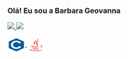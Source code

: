 ### Olá! Eu sou a Barbara Geovanna

 <div>
  <a href="https://github.com/geossat">
  <img height="180em" src="https://github-readme-stats.vercel.app/api?username=geossat&show_icons=false&theme=dark&include_all_commits=true&count_private=true"/>
  <img height="180em" src="https://github-readme-stats.vercel.app/api/top-langs/?username=geossat&layout=compact&langs_count=7&theme=dark"/>
</div>
  
<div style="display: inline_block"><br>
  <img align="center" alt="Geo-C" height="30" width="40" src="https://raw.githubusercontent.com/devicons/devicon/master/icons/c/c-plain.svg">
  <img align="center" alt="Geo-Java" height="30" width="40" src="https://raw.githubusercontent.com/devicons/devicon/master/icons/java/java-plain.svg">
  
  ##
  
